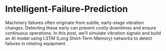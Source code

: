 # Intelligent-Failure-Prediction
Machinery failures often originate from subtle, early-stage vibration changes. Detecting these early can prevent costly downtimes and ensure continuous operations. In this post, we’ll simulate vibration signals and build an AI model using LSTM (Long Short-Term Memory) networks to detect failures in rotating equipment.

